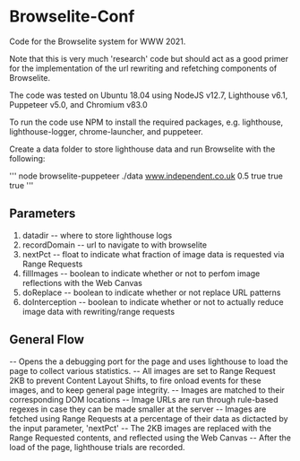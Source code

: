 # Browselite-Conf
Code for the Browselite system for WWW 2021.

Note that this is very much 'research' code but should act as a good primer for the
implementation of the url rewriting and refetching components of Browselite.

The code was tested on Ubuntu 18.04 using NodeJS v12.7, Lighthouse v6.1, Puppeteer v5.0, and Chromium v83.0

To run the code use NPM to install the required packages, e.g. lighthouse, lighthouse-logger, chrome-launcher, and puppeteer.

Create a data folder to store lighthouse data and run Browselite with the following:

'''
node browselite-puppeteer ./data www.independent.co.uk 0.5 true true true
'''

## Parameters

1) datadir -- where to store lighthouse logs
2) recordDomain -- url to navigate to with browselite
3) nextPct -- float to indicate what fraction of image data is requested via Range Requests
4) fillImages -- boolean to indicate whether or not to perfom image reflections with the Web Canvas
5) doReplace -- boolean to indicate whether or not replace URL patterns
6) doInterception -- boolean to indicate whether or not to actually reduce image data with rewriting/range requests

## General Flow
-- Opens the a debugging port for the page and uses lighthouse to load the page to collect various statistics.
-- All images are set to Range Request 2KB to prevent Content Layout Shifts, to fire onload events for these images, and to keep general page integrity. 
-- Images are matched to their corresponding DOM locations
-- Image URLs are run through rule-based regexes in case they can be made smaller at the server
-- Images are fetched using Range Requests at a percentage of their data as dictacted by the input parameter, 'nextPct'
-- The 2KB images are replaced with the Range Requested contents, and reflected using the Web Canvas
-- After the load of the page, lighthouse trials are recorded.






